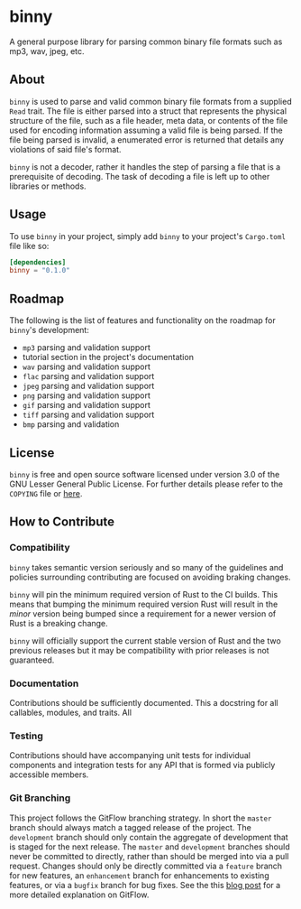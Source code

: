 binny
=======

A general purpose library for parsing common binary file formats such as mp3, wav, jpeg, etc.

## About

`binny` is used to parse and valid common binary file formats from a supplied `Read` trait.
The file is either parsed into a struct that represents the physical structure of the file, such as
a file header, meta data, or contents of the file used for encoding information assuming a valid file
is being parsed. If the file being parsed is invalid, a enumerated error is returned that details any
violations of said file's format.

`binny` is not a decoder, rather it handles the step of parsing a file that is a prerequisite of
decoding. The task of decoding a file is left up to other libraries or methods.

## Usage
 
 To use `binny` in your project, simply add `binny` to your project's `Cargo.toml` file like so:
 
 ```toml
[dependencies]
binny = "0.1.0" 
```

## Roadmap

The following is the list of features and functionality on the roadmap for `binny`'s development:

* `mp3` parsing and validation support
* tutorial section in the project's documentation
* `wav` parsing and validation support
* `flac` parsing and validation support
* `jpeg` parsing and validation support
* `png` parsing and validation support
* `gif` parsing and validation support
* `tiff` parsing and validation support
* `bmp` parsing and validation

## License

`binny` is free and open source software licensed under version 3.0 of the GNU Lesser General Public License. 
For further details please refer to the `COPYING` file or [here](https://www.gnu.org/licenses/lgpl-3.0.en.html).

## How to Contribute

### Compatibility

`binny` takes semantic version seriously and so many of the guidelines and policies surrounding contributing are
focused on avoiding braking changes.

`binny` will pin the minimum required version of Rust to the CI builds. This means that bumping the minimum required 
version Rust will result in the *minor* version being bumped since a requirement for a newer version of Rust is a
breaking change. 

`binny` will officially support the current stable version of Rust and the two previous releases but it may be 
compatibility with prior releases is not guaranteed.

### Documentation

Contributions should be sufficiently documented. This a docstring for all callables, modules, and traits. All

### Testing

Contributions should have accompanying unit tests for individual components and integration tests for any API that is
formed via publicly accessible members.

### Git Branching

This project follows the GitFlow branching strategy. In short the `master` branch should always match a tagged release 
of the project. The `development` branch should only contain the aggregate of development that is staged for the next 
release. The `master` and `development` branches should never be committed to directly, rather than should be merged
into via a pull request. Changes should only be directly committed via a `feature` branch for new features, an 
`enhancement` branch for enhancements to existing features, or via a `bugfix` branch for bug fixes. See the this 
[blog post](https://nvie.com/posts/a-successful-git-branching-model/) for a more detailed explanation on GitFlow.
  